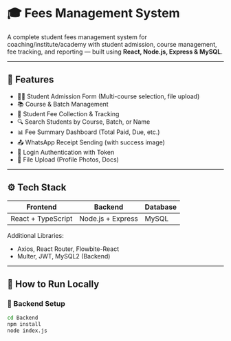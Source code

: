 # 🎓 Fees Management System

A complete student fees management system for coaching/institute/academy with student admission, course management, fee tracking, and reporting — built using **React, Node.js, Express & MySQL**.

---

## 📌 Features

- 👨‍🎓 Student Admission Form (Multi-course selection, file upload)
- 📚 Course & Batch Management
- 💸 Student Fee Collection & Tracking
- 🔍 Search Students by Course, Batch, or Name
- 📊 Fee Summary Dashboard (Total Paid, Due, etc.)
- 📤 WhatsApp Receipt Sending (with success image)
- 🔐 Login Authentication with Token
- 📁 File Upload (Profile Photos, Docs)

---

## ⚙️ Tech Stack

| Frontend | Backend | Database |
|----------|---------|----------|
| React + TypeScript | Node.js + Express | MySQL |

Additional Libraries:
- Axios, React Router, Flowbite-React
- Multer, JWT, MySQL2 (Backend)

---

## 🚀 How to Run Locally

### 🔧 Backend Setup

```bash
cd Backend
npm install
node index.js

